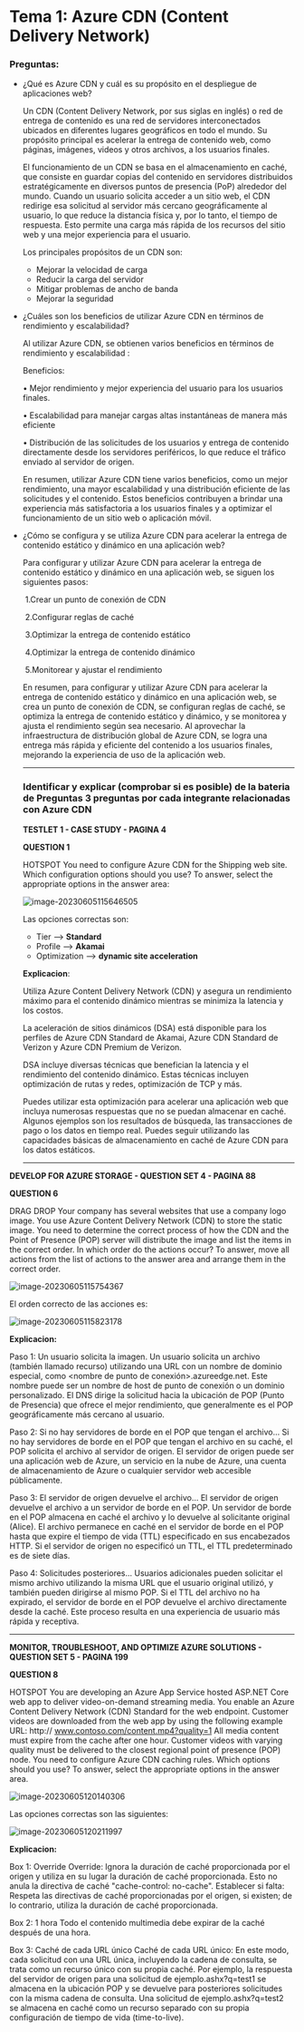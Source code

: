 # Tema 1: Azure CDN (Content Delivery Network)



### Preguntas:

- ¿Qué es Azure CDN y cuál es su propósito en el despliegue de aplicaciones web?

  

  Un CDN (Content Delivery Network, por sus siglas en inglés) o red de entrega de contenido es una red de servidores interconectados ubicados en diferentes lugares geográficos en todo el mundo. Su propósito principal es acelerar la entrega de contenido web, como páginas, imágenes, videos y otros archivos, a los usuarios finales.

  El funcionamiento de un CDN se basa en el almacenamiento en caché, que consiste en guardar copias del contenido en servidores distribuidos estratégicamente en diversos puntos de presencia (PoP) alrededor del mundo. Cuando un usuario solicita acceder a un sitio web, el CDN redirige esa solicitud al servidor más cercano geográficamente al usuario, lo que reduce la distancia física y, por lo tanto, el tiempo de respuesta. Esto permite una carga más rápida de los recursos del sitio web y una mejor experiencia para el usuario.

  Los principales propósitos de un CDN son:

  - Mejorar la velocidad de carga
  - Reducir la carga del servidor
  - Mitigar problemas de ancho de banda
  - Mejorar la seguridad

  

- ¿Cuáles son los beneficios de utilizar Azure CDN en términos de rendimiento y
  escalabilidad?

  Al utilizar Azure CDN, se obtienen varios beneficios en términos de rendimiento y escalabilidad :

  Beneficios:

  • Mejor rendimiento y mejor experiencia del usuario para los usuarios finales.

  • Escalabilidad para manejar cargas altas instantáneas de manera más eficiente

  • Distribución de las solicitudes de los usuarios y entrega de contenido directamente desde los servidores periféricos, lo que reduce el tráfico enviado al servidor de origen.

  En resumen, utilizar Azure CDN tiene varios beneficios, como un mejor rendimiento, una mayor escalabilidad y una distribución eficiente de las solicitudes y el contenido. Estos beneficios contribuyen a brindar una experiencia más satisfactoria a los usuarios finales y a optimizar el funcionamiento de un sitio web o aplicación móvil.

  

- ¿Cómo se configura y se utiliza Azure CDN para acelerar la entrega de contenido estático
  y dinámico en una aplicación web?

  Para configurar y utilizar Azure CDN para acelerar la entrega de contenido estático y dinámico en una aplicación web, se siguen los siguientes pasos:

  ​	1.Crear un punto de conexión de CDN

  ​	2.Configurar reglas de caché

  ​	3.Optimizar la entrega de contenido estático

  ​	4.Optimizar la entrega de contenido dinámico

  ​	5.Monitorear y ajustar el rendimiento

  En resumen, para configurar y utilizar Azure CDN para acelerar la entrega de contenido estático y dinámico en una aplicación web, se crea un punto de conexión de CDN, se configuran reglas de caché, se optimiza la entrega de contenido estático y dinámico, y se monitorea y ajusta el rendimiento según sea necesario. Al aprovechar la infraestructura de distribución global de Azure CDN, se logra una entrega más rápida y eficiente del contenido a los usuarios finales, mejorando la experiencia de uso de la aplicación web.

  

  

  -------------------------------------------------------------------------------------------------------------------------------------------------------------------------------------------

  

  

  
  
  

  ### Identificar y explicar (comprobar si es posible) de la bateria de Preguntas 3 preguntas por cada integrante relacionadas con Azure CDN

  

  **TESTLET 1 - CASE STUDY - PAGINA 4**
  
  **QUESTION 1** 

  HOTSPOT
  You need to configure Azure CDN for the Shipping web site.
  Which configuration options should you use? To answer, select the appropriate options in the answer area:

  ![image-20230605115646505](C:\Users\Álvaro\AppData\Roaming\Typora\typora-user-images\image-20230605115646505.png)

  

  Las opciones correctas son:
  
  - Tier --> **Standard**
  - Profile --> **Akamai**
  - Optimization --> **dynamic site acceleration**
  
  **Explicacion**:
  
  Utiliza Azure Content Delivery Network (CDN) y asegura un rendimiento máximo para el contenido dinámico mientras se minimiza la latencia y los costos.
  
  La aceleración de sitios dinámicos (DSA) está disponible para los perfiles de Azure CDN Standard de Akamai, Azure CDN Standard de Verizon y Azure CDN Premium de Verizon.
  
  DSA incluye diversas técnicas que benefician la latencia y el rendimiento del contenido dinámico. Estas técnicas incluyen optimización de rutas y redes, optimización de TCP y más.
  
  Puedes utilizar esta optimización para acelerar una aplicación web que incluya numerosas respuestas que no se puedan almacenar en caché. Algunos ejemplos son los resultados de búsqueda, las transacciones de pago o los datos en tiempo real. Puedes seguir utilizando las capacidades básicas de almacenamiento en caché de Azure CDN para los datos estáticos.
  
  
  
  
  
  -------------------------------------------------------------------------------------------------------------------------------------------------------------------------------------------





**DEVELOP FOR AZURE STORAGE - QUESTION SET 4 - PAGINA 88**

**QUESTION 6**

DRAG DROP
Your company has several websites that use a company logo image. You use Azure Content Delivery
Network (CDN) to store the static image.
You need to determine the correct process of how the CDN and the Point of Presence (POP) server will
distribute the image and list the items in the correct order.
In which order do the actions occur? To answer, move all actions from the list of actions to the answer area
and arrange them in the correct order.

![image-20230605115754367](C:\Users\Álvaro\AppData\Roaming\Typora\typora-user-images\image-20230605115754367.png)



El orden correcto de las acciones es:

![image-20230605115823178](C:\Users\Álvaro\AppData\Roaming\Typora\typora-user-images\image-20230605115823178.png)



**Explicacion:**

Paso 1: Un usuario solicita la imagen. Un usuario solicita un archivo (también llamado recurso) utilizando una URL con un nombre de dominio especial, como <nombre de punto de conexión>.azureedge.net. Este nombre puede ser un nombre de host de punto de conexión o un dominio personalizado. El DNS dirige la solicitud hacia la ubicación de POP (Punto de Presencia) que ofrece el mejor rendimiento, que generalmente es el POP geográficamente más cercano al usuario.

Paso 2: Si no hay servidores de borde en el POP que tengan el archivo... Si no hay servidores de borde en el POP que tengan el archivo en su caché, el POP solicita el archivo al servidor de origen. El servidor de origen puede ser una aplicación web de Azure, un servicio en la nube de Azure, una cuenta de almacenamiento de Azure o cualquier servidor web accesible públicamente.

Paso 3: El servidor de origen devuelve el archivo... El servidor de origen devuelve el archivo a un servidor de borde en el POP. Un servidor de borde en el POP almacena en caché el archivo y lo devuelve al solicitante original (Alice). El archivo permanece en caché en el servidor de borde en el POP hasta que expire el tiempo de vida (TTL) especificado en sus encabezados HTTP. Si el servidor de origen no especificó un TTL, el TTL predeterminado es de siete días.

Paso 4: Solicitudes posteriores... Usuarios adicionales pueden solicitar el mismo archivo utilizando la misma URL que el usuario original utilizó, y también pueden dirigirse al mismo POP. Si el TTL del archivo no ha expirado, el servidor de borde en el POP devuelve el archivo directamente desde la caché. Este proceso resulta en una experiencia de usuario más rápida y receptiva.





-------------------------------------------------------------------------------------------------------------------------------------------------------------------------------------------





**MONITOR, TROUBLESHOOT, AND OPTIMIZE AZURE SOLUTIONS - QUESTION SET 5 - PAGINA 199**

**QUESTION 8**

HOTSPOT
You are developing an Azure App Service hosted ASP.NET Core web app to deliver video-on-demand
streaming media. You enable an Azure Content Delivery Network (CDN) Standard for the web endpoint.
Customer videos are downloaded from the web app by using the following example URL: http://
www.contoso.com/content.mp4?quality=1
All media content must expire from the cache after one hour. Customer videos with varying quality must be
delivered to the closest regional point of presence (POP) node.
You need to configure Azure CDN caching rules.
Which options should you use? To answer, select the appropriate options in the answer area.



![image-20230605120140306](C:\Users\Álvaro\AppData\Roaming\Typora\typora-user-images\image-20230605120140306.png)



Las opciones correctas son las siguientes:

![image-20230605120211997](C:\Users\Álvaro\AppData\Roaming\Typora\typora-user-images\image-20230605120211997.png)



**Explicacion:**

Box 1: Override Override: Ignora la duración de caché proporcionada por el origen y utiliza en su lugar la duración de caché proporcionada. Esto no anula la directiva de caché "cache-control: no-cache". Establecer si falta: Respeta las directivas de caché proporcionadas por el origen, si existen; de lo contrario, utiliza la duración de caché proporcionada.

Box 2: 1 hora Todo el contenido multimedia debe expirar de la caché después de una hora.

Box 3: Caché de cada URL único Caché de cada URL único: En este modo, cada solicitud con una URL única, incluyendo la cadena de consulta, se trata como un recurso único con su propia caché. Por ejemplo, la respuesta del servidor de origen para una solicitud de ejemplo.ashx?q=test1 se almacena en la ubicación POP y se devuelve para posteriores solicitudes con la misma cadena de consulta. Una solicitud de ejemplo.ashx?q=test2 se almacena en caché como un recurso separado con su propia configuración de tiempo de vida (time-to-live).